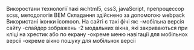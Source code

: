 Викоростани технології такі як:html5, css3, javaScript, препроцессор scss, методологія BEM 
Складання здійснено за допомогою webpack
Використані іконки icomoon.
На сайті є такі фічі як:
-мобільна версія сайту
-слайдер зображень
-2 модальних вікна, які закриваються при кліці на хрестик або по екрану 
-окреме меню навігації для мобільнох версіі
-окреме вікно пошуку для мобільнох версіі
